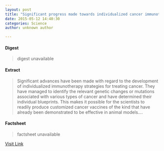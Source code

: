 ```yaml
---
layout: post
title: "Significant progress made towards individualized cancer immunotherapy"
date: 2015-05-12 14:40:30
categories: Science
author: unknown author

---
```



#### Digest
>digest unavailable

#### Extract
>Significant advances have been made with regard to the development of individualized immunotherapy strategies for treating cancer. They have managed to identify the relevant genetic changes or mutations associated with various types of cancer and have determined their individual blueprints. This makes it possible for the scientists to readily produce customized cancer vaccines of the kind that have already been demonstrated to be effective in animal models....

#### Factsheet
>factsheet unavailable

[Visit Link](http://feeds.sciencedaily.com/~r/sciencedaily/~3/SW340oWCvf4/150512104030.htm)


